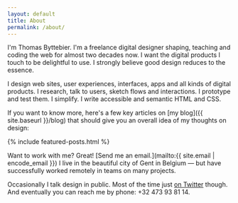 ```yaml
---
layout: default
title: About
permalink: /about/
---
```

I'm Thomas Byttebier. I'm a freelance digital designer shaping, teaching and coding the web for almost two decades now. I want the digital products I touch to be delightful to use. I strongly believe good design reduces to the essence.

I design web sites, user experiences, interfaces, apps and all kinds of digital products. I research, talk to users, sketch flows and interactions. I prototype and test them. I simplify. I write accessible and semantic HTML and CSS.

If you want to know more, here's a few key articles on [my blog]({{ site.baseurl }}/blog) that should give you an overall idea of my thoughts on design:

{% include featured-posts.html %}

Want to work with me? Great! [Send me an email.](mailto:{{ site.email | encode_email }}) I live in the beautiful city of Gent in Belgium — but have successfully worked remotely in teams on many projects.

Occasionally I talk design in public. Most of the time just [on Twitter](https://twitter.com/bytte) though. And eventually you can reach me by phone: +32&nbsp;473&nbsp;93&nbsp;81&nbsp;14.
